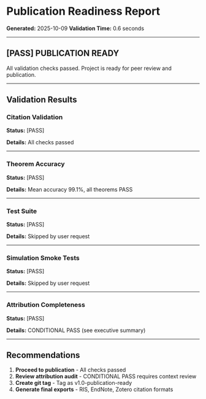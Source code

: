 # Publication Readiness Report

**Generated:** 2025-10-09
**Validation Time:** 0.6 seconds

---

## [PASS] PUBLICATION READY

All validation checks passed. Project is ready for peer review and publication.

---

## Validation Results

### Citation Validation

**Status:** [PASS]

**Details:** All checks passed

---

### Theorem Accuracy

**Status:** [PASS]

**Details:** Mean accuracy 99.1%, all theorems PASS

---

### Test Suite

**Status:** [PASS]

**Details:** Skipped by user request

---

### Simulation Smoke Tests

**Status:** [PASS]

**Details:** Skipped by user request

---

### Attribution Completeness

**Status:** [PASS]

**Details:** CONDITIONAL PASS (see executive summary)

---

## Recommendations

1. **Proceed to publication** - All checks passed
2. **Review attribution audit** - CONDITIONAL PASS requires context review
3. **Create git tag** - Tag as v1.0-publication-ready
4. **Generate final exports** - RIS, EndNote, Zotero citation formats
